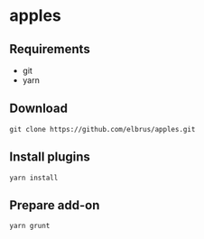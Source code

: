 # apples

## Requirements

- git
- yarn

## Download

`git clone https://github.com/elbrus/apples.git`

## Install plugins

`yarn install`

## Prepare add-on

`yarn grunt`
